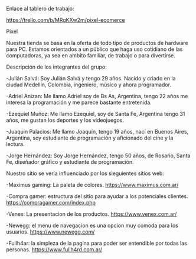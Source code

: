 Enlace al tablero de trabajo:

https://trello.com/b/MRgKXw2m/pixel-ecomerce

Pixel 

Nuestra tienda se basa en la oferta de todo tipo de productos de hardware para PC. Estamos orientados a un público que haga uso cotidiano de las computadoras, ya sea en ambito familiar, de trabajo o para divertirse.

Descripción de los integrantes del grupo:

-Julián Salvá: Soy Julián Salvá y tengo 29 años. Nacido y criado en la ciudad Medellín, Colombia, ingeniero, músico y ahora programador.

-Adriel Anizan: Me llamo Adriel soy de Bs As, Argentina, tengo 22 años me interesa la programación y me parece bastante entretenida.

-Ezequiel Muñoz: Me llamo Ezequiel, soy de Santa Fe, Argentina tengo 31 años, me gustan los deportes y los videojuegos.

-Juaquin Palacios: Me llamo Joaquín, tengo 19 años, nací en Buenos Aires, Argentina, soy estudiante de programación y aficionado del cine y la lectura.

-Jorge Hernández: Soy Jorge Hernández, tengo 50 años, de Rosario, Santa Fe, diseñador gráfico y estudiante de programación.

Nuestro sitio se vería influenciado por los sieguientes sitios web:

-Maximus gaming: La paleta de colores.
https://www.maximus.com.ar/

-Compra gamer: estructura del sitio para ayudar a los potenciales clientes.
https://compragamer.com/index.php

-Venex: La presentacion de los productos.
https://www.venex.com.ar/ 

-Newegg: el menu de navegacion es una opcion muy comoda para los usuarios.
https://www.newegg.com/

-Fullh4ar: la simpleza de la pagina para poder ser entendible por todas las personas.
https://www.fullh4rd.com.ar/
